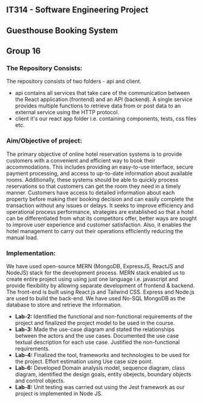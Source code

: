 ## IT314 - Software Engineering Project
## Guesthouse Booking System
## Group 16

### The Repository Consists:<br>
The repository consists of two folders - api and client.
<ul><li>api contains all services that take care of the communication between the React application (frontend) and an API (backend). A single service provides multiple functions to retrieve data from or post data to an external service using the HTTP protocol.

<li>client it's our react app folder i.e. containing components, tests, css files etc.
</ul>

### Aim/Objective of project:<br>
The primary objective of online hotel reservation systems is to provide customers with a convenient and efficient way to book their accommodations. This includes providing an easy-to-use interface, secure payment processing, and access to up-to-date information about available rooms. Additionally, these systems should be able to quickly process reservations so that customers can get the room they need in a timely manner. Customers have access to detailed information about each property before making their booking decision and can easily complete the transaction without any issues or delays. It seeks to improve efficiency and operational process performance, strategies are established so that a hotel can be differentiated from what its competitors offer, better ways are sought to improve user experience and customer satisfaction. Also, it enables the hotel management to carry out their operations efficiently reducing the manual load.

### Implementation:<br>
We have used open-source MERN (MongoDB, ExpressJS, ReactJS and NodeJS) stack for the development process. MERN stack enabled us to create entire project using using just one language i.e. javascript and provide flexibility by allowing separate development of frontend & backend. The front-end is built using React.js and Tailwind CSS. Express and Node.js are used to build the back-end. We have used No-SQL MongoDB as the database to store and retrieve the information.

<ul>
<li> <b>Lab-2:</b> Identified the functional and non-functional requirements of the project and finalized the project model to be used in the course.  </li>
<li> <b>Lab-3:</b> Made the use-case diagram and stated the relationships between the actors and the use cases. Documented the use case textual description for each use case. Justified the non-functional requirements.</li>
<li> <b>Lab-4:</b> Finalized the tool, frameworks and technologies to be used for the project. Effort estimation using Use case size point. </li>
<li> <b>Lab-6:</b> Developed Domain analysis model, sequence diagram, class diagram, identified the design goals, entity obejects, boundary objects and control objects. 
</li>
  <li> <b>Lab-8:</b> Unit testing was carried out using the Jest framework as our project is implemented in Node JS.
</ul>
